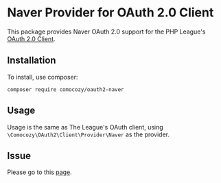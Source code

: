 # Naver Provider for OAuth 2.0 Client

This package provides Naver OAuth 2.0 support for the PHP League's [OAuth 2.0 Client](https://github.com/thephpleague/oauth2-client).

## Installation

To install, use composer:

```
composer require comocozy/oauth2-naver
```

## Usage

Usage is the same as The League's OAuth client, using `\Comocozy\OAuth2\Client\Provider\Naver` as the provider.

## Issue

Please go to this [page](https://github.com/Comocozy/oauth2-naver/issues).
